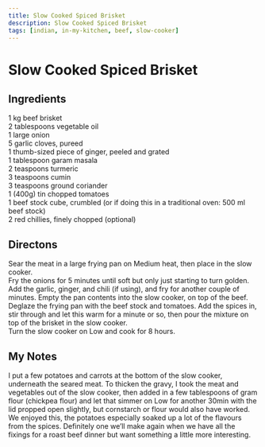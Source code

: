 ```yaml
---
title: Slow Cooked Spiced Brisket
description: Slow Cooked Spiced Brisket
tags: [indian, in-my-kitchen, beef, slow-cooker]
---
```


# Slow Cooked Spiced Brisket

## Ingredients
1 kg beef brisket  
2 tablespoons vegetable oil  
1 large onion  
5 garlic cloves, pureed  
1 thumb-sized piece of ginger, peeled and grated  
1 tablespoon garam masala  
2 teaspoons turmeric  
3 teaspoons cumin  
3 teaspoons ground coriander  
1 (400g) tin chopped tomatoes  
1 beef stock cube, crumbled (or if doing this in a traditional oven: 500 ml beef stock)  
2 red chillies, finely chopped (optional)  

## Directons
Sear the meat in a large frying pan on Medium heat, then place in the slow cooker.  
Fry the onions for 5 minutes until soft but only just starting to turn golden. Add the garlic, ginger, and chili (if using), and fry for another couple of minutes. Empty the pan contents into the slow cooker, on top of the beef.  
Deglaze the frying pan with the beef stock and tomatoes. Add the spices in, stir through and let this warm for a minute or so, then pour the mixture on top of the brisket in the slow cooker.  
Turn the slow cooker on Low and cook for 8 hours.

## My Notes
I put a few potatoes and carrots at the bottom of the slow cooker, underneath the seared meat. To thicken the gravy, I took the meat and vegetables out of the slow cooker, then added in a few tablespoons of gram flour (chickpea flour) and let that simmer on Low for another 30min with the lid propped open slightly, but cornstarch or flour would also have worked. We enjoyed this, the potatoes especially soaked up a lot of the flavours from the spices. Definitely one we’ll make again when we have all the fixings for a roast beef dinner but want something a little more interesting.